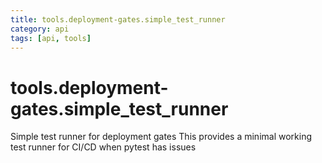 ```yaml
---
title: tools.deployment-gates.simple_test_runner
category: api
tags: [api, tools]
---
```


# tools.deployment-gates.simple_test_runner

Simple test runner for deployment gates
This provides a minimal working test runner for CI/CD when pytest has issues

